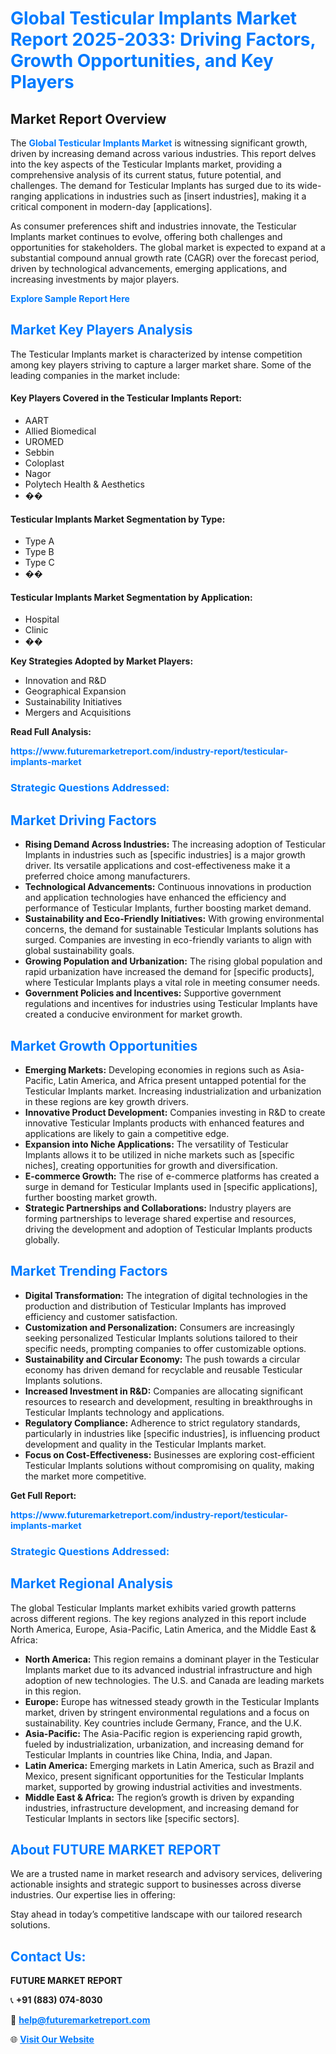 <h1 style="color: #007BFF;">Global Testicular Implants Market Report 2025-2033: Driving Factors, Growth Opportunities, and Key Players</h1>

<section id="overview">
<h2>Market Report Overview</h2>
<p>The <a href="https://www.futuremarketreport.com/industry-report/testicular-implants-market" style="color: #007BFF; text-decoration: none;"><strong>Global Testicular Implants Market</strong></a> is witnessing significant growth, driven by increasing demand across various industries. This report delves into the key aspects of the Testicular Implants market, providing a comprehensive analysis of its current status, future potential, and challenges. The demand for Testicular Implants has surged due to its wide-ranging applications in industries such as [insert industries], making it a critical component in modern-day [applications].</p>
<p>As consumer preferences shift and industries innovate, the Testicular Implants market continues to evolve, offering both challenges and opportunities for stakeholders. The global market is expected to expand at a substantial compound annual growth rate (CAGR) over the forecast period, driven by technological advancements, emerging applications, and increasing investments by major players.</p>
</section>

<section id="overview">
<p><a href="https://www.futuremarketreport.com/request-sample/reportId=118364" style="color: #007BFF; text-decoration: none;"><strong>Explore Sample Report Here</strong></a></p>
</section>

<section id="key-players">
<h2 style="color: #007BFF;">Market Key Players Analysis</h2>
<p>The Testicular Implants market is characterized by intense competition among key players striving to capture a larger market share. Some of the leading companies in the market include:</p>
<h4>Key Players Covered in the Testicular Implants Report:</h4>
<ul><li>AART</li><li>Allied Biomedical</li><li>UROMED</li><li>Sebbin</li><li>Coloplast</li><li>Nagor</li><li>Polytech Health &amp; Aesthetics</li><li>��</li></ul>
<h4>Testicular Implants Market Segmentation by Type:</h4>
<ul><li>Type A</li><li>Type B</li><li>Type C</li><li>��</li></ul>

<h4>Testicular Implants Market Segmentation by Application:</h4>
<ul><li>Hospital</li><li>Clinic</li><li>��</li></ul>
<p><strong>Key Strategies Adopted by Market Players:</strong></p>
<ul>
<li>Innovation and R&D</li>
<li>Geographical Expansion</li>
<li>Sustainability Initiatives</li>
<li>Mergers and Acquisitions</li>
</ul>
</section>

<section>
<p><strong>Read Full Analysis: </strong></p><a href="https://www.futuremarketreport.com/industry-report/testicular-implants-market" style="color: #007BFF; text-decoration: none;"><strong>https://www.futuremarketreport.com/industry-report/testicular-implants-market</strong></a>
<h3 style="color: #007BFF;">Strategic Questions Addressed:</h3>
</section>

<section id="driving-factors">
<h2 style="color: #007BFF;">Market Driving Factors</h2>
<ul>
<li><strong>Rising Demand Across Industries:</strong> The increasing adoption of Testicular Implants in industries such as [specific industries] is a major growth driver. Its versatile applications and cost-effectiveness make it a preferred choice among manufacturers.</li>
<li><strong>Technological Advancements:</strong> Continuous innovations in production and application technologies have enhanced the efficiency and performance of Testicular Implants, further boosting market demand.</li>
<li><strong>Sustainability and Eco-Friendly Initiatives:</strong> With growing environmental concerns, the demand for sustainable Testicular Implants solutions has surged. Companies are investing in eco-friendly variants to align with global sustainability goals.</li>
<li><strong>Growing Population and Urbanization:</strong> The rising global population and rapid urbanization have increased the demand for [specific products], where Testicular Implants plays a vital role in meeting consumer needs.</li>
<li><strong>Government Policies and Incentives:</strong> Supportive government regulations and incentives for industries using Testicular Implants have created a conducive environment for market growth.</li>
</ul>
</section>

<section id="growth-opportunities">
<h2 style="color: #007BFF;">Market Growth Opportunities</h2>
<ul>
<li><strong>Emerging Markets:</strong> Developing economies in regions such as Asia-Pacific, Latin America, and Africa present untapped potential for the Testicular Implants market. Increasing industrialization and urbanization in these regions are key growth drivers.</li>
<li><strong>Innovative Product Development:</strong> Companies investing in R&D to create innovative Testicular Implants products with enhanced features and applications are likely to gain a competitive edge.</li>
<li><strong>Expansion into Niche Applications:</strong> The versatility of Testicular Implants allows it to be utilized in niche markets such as [specific niches], creating opportunities for growth and diversification.</li>
<li><strong>E-commerce Growth:</strong> The rise of e-commerce platforms has created a surge in demand for Testicular Implants used in [specific applications], further boosting market growth.</li>
<li><strong>Strategic Partnerships and Collaborations:</strong> Industry players are forming partnerships to leverage shared expertise and resources, driving the development and adoption of Testicular Implants products globally.</li>
</ul>
</section>

<section id="trending-factors">
<h2 style="color: #007BFF;">Market Trending Factors</h2>
<ul>
<li><strong>Digital Transformation:</strong> The integration of digital technologies in the production and distribution of Testicular Implants has improved efficiency and customer satisfaction.</li>
<li><strong>Customization and Personalization:</strong> Consumers are increasingly seeking personalized Testicular Implants solutions tailored to their specific needs, prompting companies to offer customizable options.</li>
<li><strong>Sustainability and Circular Economy:</strong> The push towards a circular economy has driven demand for recyclable and reusable Testicular Implants solutions.</li>
<li><strong>Increased Investment in R&D:</strong> Companies are allocating significant resources to research and development, resulting in breakthroughs in Testicular Implants technology and applications.</li>
<li><strong>Regulatory Compliance:</strong> Adherence to strict regulatory standards, particularly in industries like [specific industries], is influencing product development and quality in the Testicular Implants market.</li>
<li><strong>Focus on Cost-Effectiveness:</strong> Businesses are exploring cost-efficient Testicular Implants solutions without compromising on quality, making the market more competitive.</li>
</ul>
</section>

<section>
<p><strong>Get Full Report: </strong></p><a href="https://www.futuremarketreport.com/industry-report/testicular-implants-market" style="color: #007BFF; text-decoration: none;"><strong>https://www.futuremarketreport.com/industry-report/testicular-implants-market</strong></a>
<h3 style="color: #007BFF;">Strategic Questions Addressed:</h3>
</section>


<section id="regional-analysis">
<h2 style="color: #007BFF;">Market Regional Analysis</h2>
<p>The global Testicular Implants market exhibits varied growth patterns across different regions. The key regions analyzed in this report include North America, Europe, Asia-Pacific, Latin America, and the Middle East & Africa:</p>
<ul>
<li><strong>North America:</strong> This region remains a dominant player in the Testicular Implants market due to its advanced industrial infrastructure and high adoption of new technologies. The U.S. and Canada are leading markets in this region.</li>
<li><strong>Europe:</strong> Europe has witnessed steady growth in the Testicular Implants market, driven by stringent environmental regulations and a focus on sustainability. Key countries include Germany, France, and the U.K.</li>
<li><strong>Asia-Pacific:</strong> The Asia-Pacific region is experiencing rapid growth, fueled by industrialization, urbanization, and increasing demand for Testicular Implants in countries like China, India, and Japan.</li>
<li><strong>Latin America:</strong> Emerging markets in Latin America, such as Brazil and Mexico, present significant opportunities for the Testicular Implants market, supported by growing industrial activities and investments.</li>
<li><strong>Middle East & Africa:</strong> The region’s growth is driven by expanding industries, infrastructure development, and increasing demand for Testicular Implants in sectors like [specific sectors].</li>
</ul>
</section>

<footer>
<h2 style="color: #007BFF;">About FUTURE MARKET REPORT</h2>
<p>We are a trusted name in market research and advisory services, delivering actionable insights and strategic support to businesses across diverse industries. Our expertise lies in offering:</p>

<p>Stay ahead in today’s competitive landscape with our tailored research solutions.</p>

<h2 style="color: #007BFF;">Contact Us:</h2>
<p><strong>FUTURE MARKET REPORT</strong></p>
<p>📞 <strong>+91 (883) 074-8030</strong></p>
<p>📧 <strong><a href="mailto:help@futuremarketreport.com" style="color: #007BFF;">help@futuremarketreport.com</a></strong></p>
<p>🌐 <strong><a href="https://www.futuremarketreport.com/" style="color: #007BFF;">Visit Our Website</a></strong></p>
</footer>